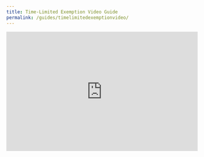 ```yaml
---
title: Time-Limited Exemption Video Guide
permalink: /guides/timelimitedexemptionvideo/
---
```


<iframe width="100%" height="315" src="https://www.youtube.com/embed/ZcqWSGy6l94" frameborder="0" allow="accelerometer; autoplay; encrypted-media; gyroscope; picture-in-picture" allowfullscreen></iframe>